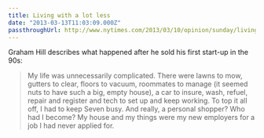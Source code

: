```yaml
---
title: Living with a lot less
date: "2013-03-13T11:03:09.000Z"
passthroughUrl: http://www.nytimes.com/2013/03/10/opinion/sunday/living-with-less-a-lot-less.html?_r=1&pagewanted=all&
---
```


Graham Hill describes what happened after he sold his first start-up in the 90s:

> My life was unnecessarily complicated. There were lawns to mow, gutters to clear, floors to vacuum, roommates to manage (it seemed nuts to have such a big, empty house), a car to insure, wash, refuel, repair and register and tech to set up and keep working. To top it all off, I had to keep Seven busy. And really, a personal shopper? Who had I become? My house and my things were my new employers for a job I had never applied for.